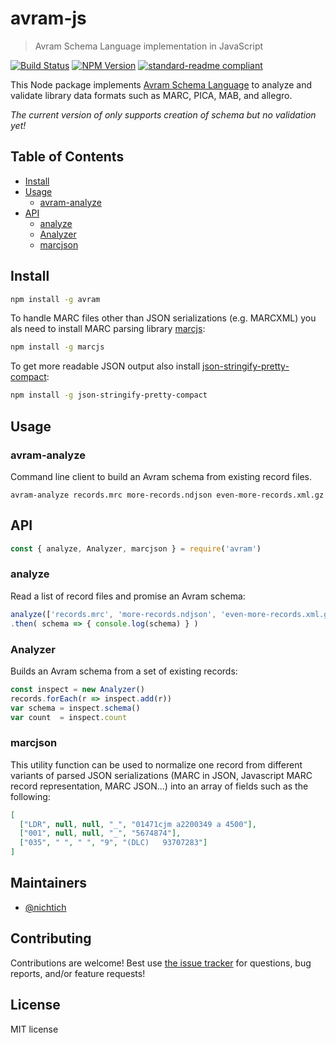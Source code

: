 # avram-js

> Avram Schema Language implementation in JavaScript

[![Build Status](https://travis-ci.com/gbv/avram-js.svg?branch=master)](https://travis-ci.com/gbv/avram-js)
[![NPM Version](http://img.shields.io/npm/v/avram.svg?style=flat)](https://www.npmjs.org/package/avram)
[![standard-readme compliant](https://img.shields.io/badge/readme%20style-standard-brightgreen.svg)](https://github.com/RichardLitt/standard-readme)

This Node package implements [Avram Schema Language] to analyze and validate
library data formats such as MARC, PICA, MAB, and allegro.

*The current version of only supports creation of schema but no validation yet!*

## Table of Contents

* [Install](#install)
* [Usage](#usage)
  * [avram-analyze](#avram-analyze)
* [API](#api)
  * [analyze](#analyze)
  * [Analyzer](#builder)
  * [marcjson](#marcjson)

## Install

~~~sh
npm install -g avram
~~~

To handle MARC files other than JSON serializations (e.g. MARCXML) you als need
to install MARC parsing library [marcjs](https://www.npmjs.com/package/marcjs):

~~~sh
npm install -g marcjs
~~~

To get more readable JSON output also install
[json-stringify-pretty-compact](https://www.npmjs.com/package/json-stringify-pretty-compact):

~~~sh
npm install -g json-stringify-pretty-compact
~~~

## Usage

### avram-analyze
 
Command line client to build an Avram schema from existing record files.

~~~
avram-analyze records.mrc more-records.ndjson even-more-records.xml.gz
~~~

## API

~~~js
const { analyze, Analyzer, marcjson } = require('avram')
~~~

### analyze

Read a list of record files and promise an Avram schema:

~~~js
analyze(['records.mrc', 'more-records.ndjson', 'even-more-records.xml.gz'])
.then( schema => { console.log(schema) } )
~~~

### Analyzer

Builds an Avram schema from a set of existing records:

~~~js
const inspect = new Analyzer()
records.forEach(r => inspect.add(r))
var schema = inspect.schema()
var count  = inspect.count
~~~

### marcjson

This utility function can be used to normalize one record from different
variants of parsed JSON serializations (MARC in JSON, Javascript MARC record
representation, MARC JSON...) into an array of fields such as the following:

~~~json
[
  ["LDR", null, null, "_", "01471cjm a2200349 a 4500"], 
  ["001", null, null, "_", "5674874"], 
  ["035", " ", " ", "9", "(DLC)   93707283"]
]
~~~

## Maintainers

- [@nichtich](https://github.com/nichtich)

## Contributing

Contributions are welcome! Best use [the issue tracker](https://github.com/gbv/avram-js/issues)
for questions, bug reports, and/or feature requests!

## License

MIT license

[Avram Schema Language]: http://format.gbv.de/schema/avram/specification
